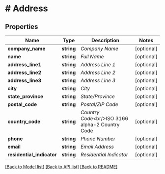# # Address

## Properties

Name | Type | Description | Notes
------------ | ------------- | ------------- | -------------
**company_name** | **string** | _Company Name_ | [optional]
**name** | **string** | _Full Name_ | [optional]
**address_line1** | **string** | _Address Line 1_ | [optional]
**address_line2** | **string** | _Address Line 2_ | [optional]
**address_line3** | **string** | _Address Line 3_ | [optional]
**city** | **string** | _City_ | [optional]
**state_province** | **string** | _State/Province_ | [optional]
**postal_code** | **string** | _Postal/ZIP Code_ | [optional]
**country_code** | **string** | _Country Code_&lt;br/&gt;ISO 3166 alpha-2 Country Code | [optional]
**phone** | **string** | _Phone Number_ | [optional]
**email** | **string** | _Email Address_ | [optional]
**residential_indicator** | **string** | _Residential Indicator_ | [optional]

[[Back to Model list]](../../README.md#models) [[Back to API list]](../../README.md#endpoints) [[Back to README]](../../README.md)
